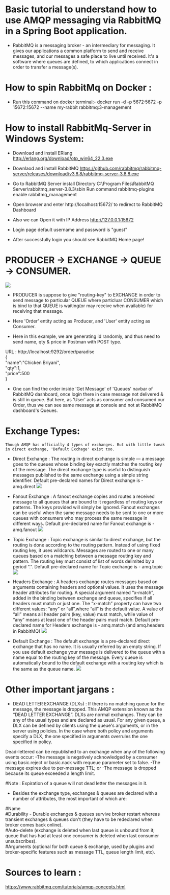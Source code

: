 # Basic tutorial to understand how to use AMQP messaging via RabbitMQ in a Spring Boot application.

- RabbitMQ is a messaging broker - an intermediary for messaging. It gives our applications a 
common platform to send and receive messages, and our messages a safe place to live until received.
It's a software where queues are defined, to which applications connect in order to transfer a message(s).

# How to spin RabbitMq on Docker :

- Run this command on docker terminal:-
     docker run -d -p 5672:5672 -p 15672:15672 --name my-rabbit rabbitmq:3-management

# How to install RabbitMq-Server in Windows System: 

- Download and install ERlang http://erlang.org/download/otp_win64_22.3.exe

- Downlaod and install RabbitMQ https://github.com/rabbitmq/rabbitmq-server/releases/download/v3.8.8/rabbitmq-server-3.8.8.exe

- Go to RabbitMQ Server install Directory C:\Program Files\RabbitMQ Server\rabbitmq_server-3.8.3\sbin
Run command rabbitmq-plugins enable rabbitmq_management

- Open browser and enter http://localhost:15672/ to redirect to RabbitMQ Dashboard

- Also we can Open it with IP Address http://127.0.0.1:15672

- Login page default username and password is "guest"

- After successfully login you should see RabbitMQ Home page!

# PRODUCER -> EXCHANGE -> QUEUE -> CONSUMER. 

![](https://github.com/AadityaUoHyd/Basic-RabbitMQ-Demo/blob/master/RabbiTmq.png) 

- PRODUCER is suppose to give "routing-key" to EXCHANGE in order to send message to particular QUEUE where particluar 
CONSUMER which is bind to that QUEUE is waiting(or may receive when available) for receiving that message.

- Here 'Order' entity acting as Producer, and 'User' entity acting as Consumer.
- Here in this example, we are generating id randomly, and thus need to send name, qty & price in Postman with POST type. 

URL : http://localhost:9292/order/paradise <br>
{ <br>
	"name":"Chicken Briyani", <br>
	"qty":1, <br>
	"price":500 <br>
} <br>

- One can find the order inside 'Get Message' of 'Queues' navbar of RabbitMQ dashboard, once login there in case message not delivered & is still in queue.
But here, as 'User' acts as consumer and consumed our Order, thus we can see same message at console and not at RabbitMQ dashboard's Queues.

# Exchange Types:
	Though AMQP has officially 4 types of exchanges. But with little tweak in direct exchange, 'Default Exchage' exist too.

- Direct Exchange : The routing in direct exchange is simple — a message goes to the queues whose binding key exactly matches the routing key of the message.
The direct exchange type is useful to distinguish messages published to the same exchange using a simple string identifier.
Default pre-declared names for Direct exchange is - amq.direct
![](https://github.com/AadityaUoHyd/Basic-RabbitMQ-Demo/blob/master/RabbitDirect.JPG)

- Fanout Exchange : A fanout exchange copies and routes a received message to all queues that are bound to it regardless of routing keys or patterns. 
The keys provided will simply be ignored. Fanout exchanges can be useful when the same message needs to be sent to one or more queues with consumers 
who may process the same message in different ways. Default pre-declared name for Fanout exchange is - amq.fanout
![](https://github.com/AadityaUoHyd/Basic-RabbitMQ-Demo/blob/master/RabbitFan.JPG)

- Topic Exchange : Topic exchange is similar to direct exchange, but the routing is done according to the routing pattern. Instead of using fixed routing key, 
it uses wildcards. Messages are routed to one or many queues based on a matching between a message routing key and pattern. The routing key must consist of list 
of words delimited by a period “.”.
Default pre-declared name for Topic exchange is - amq.topic
![](https://github.com/AadityaUoHyd/Basic-RabbitMQ-Demo/blob/master/RabbitTopic.JPG)

- Headers Exchange : A headers exchange routes messages based on arguments containing headers and optional values. It uses the message 
header attributes for routing. A special argument named “x-match”, added in the binding between exchange and queue, specifies if all headers 
must match or just one. The “x-match” property can have two different values: “any” or “all”,where “all” is the default value. A value of “all” 
means all header pairs (key, value) must match, while value of “any” means at least one of the header pairs must match.
Default pre-declared name for Headers exchange is - amq.match (and amq.headers in RabbitMQ)
![](https://github.com/AadityaUoHyd/Basic-RabbitMQ-Demo/blob/master/RabbitHeader.JPG)

- Default Exchange : The default exchange is a pre-declared direct exchange that has no name. It is usually referred by an empty string. 
If you use default exchange your message is delivered to the queue with a name equal to the routing key of the message. Every queue is 
automatically bound to the default exchange with a routing key which is the same as the queue name.
![](https://github.com/AadityaUoHyd/Basic-RabbitMQ-Demo/blob/master/RabbitDefault.JPG)

# Other important jargans : 

- DEAD LETTER EXCHANGE (DLXs) : If there is no matching queue for the message, the message is dropped. This AMQP extension known as the “DEAD LETTER EXCHANGE”.
DLXs are normal exchanges. They can be any of the usual types and are declared as usual. For any given queue, a DLX can be defined by clients using the queue's arguments,
or in the server using policies. In the case where both policy and arguments specify a DLX, the one specified in arguments overrules the one specified in policy.

Dead-lettered can be republished to an exchange when any of the following events occur:
  -The message is negatively acknowledged by a consumer using basic.reject or basic.nack with requeue parameter set to false.
  -The message expires due to per-message TTL; or
  -The message is dropped because its queue exceeded a length limit.

#Note : Expiration of a queue will not dead letter the messages in it.

- Besides the exchange type, exchanges & queues are declared with a number of attributes, the most important of which are:

#Name<br>
#Durability - Durable exchanges & queues survive broker restart whereas transient exchanges & queues don't (they have to be redeclared when broker comes back online).<br>
#Auto-delete (exchange is deleted when last queue is unbound from it; queue that has had at least one consumer is deleted when last consumer unsubscribes).<br>
#Arguments (optional for both queue & exchange, used by plugins and broker-specific features such as message TTL, queue length limit, etc).<br>

# Sources to learn :

   https://www.rabbitmq.com/tutorials/amqp-concepts.html 
